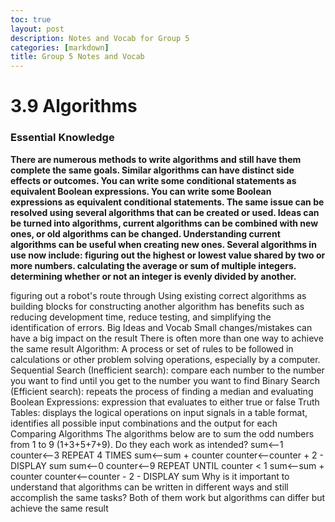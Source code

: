 ```yaml
---
toc: true
layout: post
description: Notes and Vocab for Group 5
categories: [markdown]
title: Group 5 Notes and Vocab
---
```


# 3.9 Algorithms

### Essential Knowledge
**There are numerous methods to write algorithms and still have them complete the same goals. Similar algorithms can have distinct side effects or outcomes. You can write some conditional statements as equivalent Boolean expressions. You can write some Boolean expressions as equivalent conditional statements. The same issue can be resolved using several algorithms that can be created or used. Ideas can be turned into algorithms, current algorithms can be combined with new ones, or old algorithms can be changed. Understanding current algorithms can be useful when creating new ones. Several algorithms in use now include: figuring out the highest or lowest value shared by two or more numbers. calculating the average or sum of multiple integers. determining whether or not an integer is evenly divided by another.**


figuring out a robot's route through Using existing correct algorithms as building blocks for constructing another algorithm has benefits such as reducing development time, reduce testing, and simplifying the identification of errors.
Big Ideas and Vocab
Small changes/mistakes can have a big impact on the result
There is often more than one way to achieve the same result
Algorithm: A process or set of rules to be followed in calculations or other problem solving operations, especially by a computer.
Sequential Search (Inefficient search): compare each number to the number you want to find until you get to the number you want to find
Binary Search (Efficient search): repeats the process of finding a median and evaluating
Boolean Expressions: expression that evaluates to either true or false
Truth Tables: displays the logical operations on input signals in a table format, identifies all possible input combinations and the output for each
Comparing Algorithms
The algorithms below are to sum the odd numbers from 1 to 9 (1+3+5+7+9). Do they each work as intended?
sum⟵1
counter⟵3
REPEAT 4 TIMES
sum⟵sum + counter
counter⟵counter + 2 - DISPLAY sum
sum⟵0
counter⟵9
REPEAT UNTIL counter < 1
sum⟵sum + counter
counter⟵counter - 2 - DISPLAY sum
Why is it important to understand that algorithms can be written in different ways and still accomplish the same tasks? Both of them work but algorithms can differ but achieve the same result

